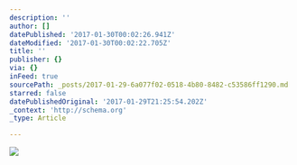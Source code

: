 ```yaml
---
description: ''
author: []
datePublished: '2017-01-30T00:02:26.941Z'
dateModified: '2017-01-30T00:02:22.705Z'
title: ''
publisher: {}
via: {}
inFeed: true
sourcePath: _posts/2017-01-29-6a077f02-0518-4b80-8482-c53586ff1290.md
starred: false
datePublishedOriginal: '2017-01-29T21:25:54.202Z'
_context: 'http://schema.org'
_type: Article

---
```

![](https://the-grid-user-content.s3-us-west-2.amazonaws.com/6d2c9633-87e6-4643-bd1c-4ebd07d65f72.gif)